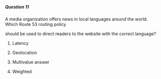 ##### Question 11


A media organization offers news in local languages around the world. Which Route 53 routing policy


should be used to direct readers to the website with the correct language?


1. Latency

2. Geolocation

3. Multivalue answer

4. Weighted

